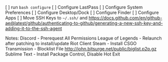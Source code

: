 [ ] run `bash configure`
[ ] Configure LastPass
[ ] Configure System Preferences
[ ] Configure Desktop/Dock
[ ] Configure Finder
[ ] Configure Apps
[ ] Move SSH Keys to `~/.ssh/` and https://docs.github.com/en/github-ae@latest/github/authenticating-to-github/generating-a-new-ssh-key-and-adding-it-to-the-ssh-agent

Notes:
Discord - Prerequest All Permissions
League of Legends - Relaunch after patching to install/update Riot Client
Steam - Install CSGO
Transmission - Blocklist File http://john.bitsurge.net/public/biglist.p2p.gz
Sublime Text - Install Package Control, Disable Hot Exit